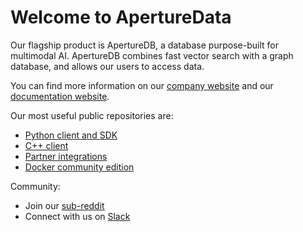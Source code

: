 # Welcome to ApertureData 

Our flagship product is ApertureDB, a database purpose-built for multimodal AI.
ApertureDB combines fast vector search with a graph database, and allows our users to access data.

You can find more information on our [company website](https://www.aperturedata.io/) and
our [documentation website](https://docs.aperturedata.io/).

Our most useful public repositories are:
* [Python client and SDK](https://github.com/aperture-data/aperturedb-python)
* [C++ client](https://github.com/aperture-data/aperturedb-cpp)
* [Partner integrations](https://docs.aperturedata.io/category/integrations)
* [Docker community edition](https://hub.docker.com/r/aperturedata/aperturedb-standalone)

Community:
* Join our [sub-reddit](https://www.reddit.com/r/multimodaldata/)
* Connect with us on [Slack](https://join.slack.com/t/aperturedb/shared_invite/zt-2ffp3chqv-QkGQdvDQQxv8NSjMBoy5RA)

